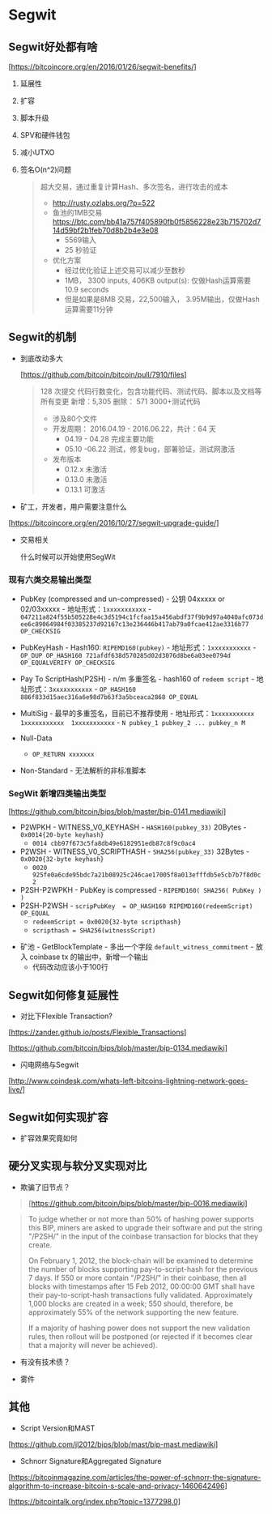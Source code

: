 # Segwit

## Segwit好处都有啥

[https://bitcoincore.org/en/2016/01/26/segwit-benefits/]

1. 延展性
2. 扩容
3. 脚本升级
4. SPV和硬件钱包
5. 减小UTXO
6. 签名O(n^2)问题

	> 超大交易，通过重复计算Hash、多次签名，进行攻击的成本
	> 
	> - http://rusty.ozlabs.org/?p=522
	> - 鱼池的1MB交易 https://btc.com/bb41a757f405890fb0f5856228e23b715702d714d59bf2b1feb70d8b2b4e3e08
	>   - 5569输入
	>   - 25 秒验证
	> - 优化方案
	>   - 经过优化验证上述交易可以减少至数秒
	>   - 1MB， 3300 inputs, 406KB  output(s):  仅做Hash运算需要 10.9 seconds
	>   - 但是如果是8MB 交易，22,500输入， 3.95M输出，仅做Hash运算需要11分钟

## Segwit的机制
* 到底改动多大

	[https://github.com/bitcoin/bitcoin/pull/7910/files]

	> 128 次提交
	> 代码行数变化，包含功能代码、测试代码、脚本以及文档等所有变更
	> 新增：5,305
	> 删除：   571
	> 3000+测试代码
	> - 涉及80个文件
	> - 开发周期： 2016.04.19 - 2016.06.22，共计：64 天
	>   - 04.19 - 04.28 完成主要功能
	>   - 05.10 -06.22 测试，修复bug，部署验证，测试网激活
	> - 发布版本
	>   - 0.12.x 未激活
	>   - 0.13.0 未激活
	>   - 0.13.1 可激活


* 矿工，开发者，用户需要注意什么

[https://bitcoincore.org/en/2016/10/27/segwit-upgrade-guide/]

* 交易相关

	什么时候可以开始使用SegWit

### 现有六类交易输出类型

* PubKey (compressed and un-compressed) 
	   - 公钥 04xxxxx or 02/03xxxxx
	   - 地址形式：`1xxxxxxxxxxx`
	   - `047211a824f55b505228e4c3d5194c1fcfaa15a456abdf37f9b9d97a4040afc073dee6c89064984f03385237d92167c13e236446b417ab79a0fcae412ae3316b77 OP_CHECKSIG`

* PubKeyHash
	   - Hash160: `RIPEMD160(pubkey)`
	   - 地址形式：`1xxxxxxxxxxx`
	   - `OP_DUP OP_HASH160 721afdf638d570285d02d3076d8be6a03ee0794d OP_EQUALVERIFY OP_CHECKSIG`
* Pay To ScriptHash(P2SH)
	   - n/m 多重签名
	   - hash160 of `redeem script`
	   - 地址形式：`3xxxxxxxxxxx`
	   - `OP_HASH160 886f833d15aec316a6e98d7b63f3a5bceaca2868 OP_EQUAL`
* MultiSig
	   - 最早的多重签名，目前已不推荐使用
	   - 地址形式：`1xxxxxxxxxxx   1xxxxxxxxxxx  1xxxxxxxxxxx`
	   - `N pubkey_1 pubkey_2 ... pubkey_n M`
* Null-Data
	 - `OP_RETURN xxxxxxx`
* Non-Standard
	  - 无法解析的非标准脚本


### SegWit 新增四类输出类型

[https://github.com/bitcoin/bips/blob/master/bip-0141.mediawiki]

- P2WPKH
	  - WITNESS_V0_KEYHASH
	  - `HASH160(pubkey_33)` 20Bytes
	  - `0x0014{20-byte keyhash}`
	- `0014 cbb97f673c5fa8db49e6182951edb87c8f9c0ac4`
- P2WSH
	  - WITNESS_V0_SCRIPTHASH
	  - `SHA256(pubkey_33)` 32Bytes
	  - `0x0020{32-byte keyhash}`
	- `0020 925fe0a6cde95bdc7a21b08925c246cae17005f8a013efffdb5e5cb7b7f8d0c2`
- P2SH-P2WPKH
	  - PubKey is compressed
	  - `RIPEMD160( SHA256( PubKey ) )`
- P2SH-P2WSH
	  - `scripPubKey  = OP_HASH160 RIPEMD160(redeemScript) OP_EQUAL`
	- `redeemScript = 0x0020{32-byte scripthash}`
	- `scripthash = SHA256(witnessScript)`

* 矿池
	  - GetBlockTemplate
	  - 多出一个字段 `default_witness_commitment`
	  - 放入 coinbase tx 的输出中，新增一个输出
	- 代码改动应该小于100行

## Segwit如何修复延展性

* 对比下Flexible Transaction?

[https://zander.github.io/posts/Flexible_Transactions]

[https://github.com/bitcoin/bips/blob/master/bip-0134.mediawiki]

* 闪电网络与Segwit

[http://www.coindesk.com/whats-left-bitcoins-lightning-network-goes-live/]


## Segwit如何实现扩容

* 扩容效果究竟如何

## 硬分叉实现与软分叉实现对比

* 欺骗了旧节点？

> [https://github.com/bitcoin/bips/blob/master/bip-0016.mediawiki]

> To judge whether or not more than 50% of hashing power supports this BIP, miners are asked to upgrade their software and put the string "/P2SH/" in the input of the coinbase transaction for blocks that they create.
> 
> On February 1, 2012, the block-chain will be examined to determine the number of blocks supporting pay-to-script-hash for the previous 7 days. If 550 or more contain "/P2SH/" in their coinbase, then all blocks with timestamps after 15 Feb 2012, 00:00:00 GMT shall have their pay-to-script-hash transactions fully validated. Approximately 1,000 blocks are created in a week; 550 should, therefore, be approximately 55% of the network supporting the new feature.
> 
> If a majority of hashing power does not support the new validation rules, then rollout will be postponed (or rejected if it becomes clear that a majority will never be achieved).
> 

* 有没有技术债？

* 雾件

## 其他

* Script Version和MAST

[https://github.com/jl2012/bips/blob/mast/bip-mast.mediawiki]

* Schnorr Signature和Aggregated Signature

[https://bitcoinmagazine.com/articles/the-power-of-schnorr-the-signature-algorithm-to-increase-bitcoin-s-scale-and-privacy-1460642496]

[https://bitcointalk.org/index.php?topic=1377298.0]
